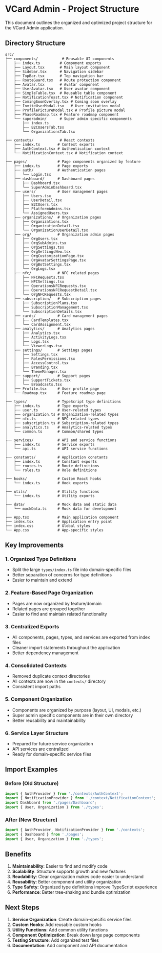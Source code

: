 # VCard Admin - Project Structure

This document outlines the organized and optimized project structure for the VCard Admin application.

## Directory Structure

```
src/
├── components/           # Reusable UI components
│   ├── index.ts         # Component exports
│   ├── Layout.tsx       # Main layout component
│   ├── Sidebar.tsx      # Navigation sidebar
│   ├── TopBar.tsx       # Top navigation bar
│   ├── RouteGuard.tsx   # Route protection component
│   ├── Avatar.tsx       # Avatar component
│   ├── UserAvatar.tsx   # User avatar component
│   ├── SimpleTable.tsx  # Reusable table component
│   ├── NotificationToast.tsx # Notification component
│   ├── ComingSoonOverlay.tsx # Coming soon overlay
│   ├── InviteUserModal.tsx   # User invitation modal
│   ├── ProfilePictureModal.tsx # Profile picture modal
│   ├── PhaseRoadmap.tsx # Feature roadmap component
│   └── superadmin/      # Super admin specific components
│       ├── index.ts
│       ├── B2CUsersTab.tsx
│       └── OrganizationsTab.tsx
│
├── contexts/            # React contexts
│   ├── index.ts        # Context exports
│   ├── AuthContext.tsx # Authentication context
│   └── NotificationContext.tsx # Notification context
│
├── pages/              # Page components organized by feature
│   ├── index.ts        # Page exports
│   ├── auth/           # Authentication pages
│   │   └── Login.tsx
│   ├── dashboard/      # Dashboard pages
│   │   ├── Dashboard.tsx
│   │   └── SuperAdminDashboard.tsx
│   ├── users/          # User management pages
│   │   ├── Users.tsx
│   │   ├── UserDetail.tsx
│   │   ├── B2CUsers.tsx
│   │   ├── PlatformAdmins.tsx
│   │   └── AssignedUsers.tsx
│   ├── organizations/  # Organization pages
│   │   ├── Organizations.tsx
│   │   ├── OrganizationDetail.tsx
│   │   └── OrganizationUserDetail.tsx
│   ├── org/            # Organization admin pages
│   │   ├── OrgUsers.tsx
│   │   ├── OrgSubAdmins.tsx
│   │   ├── OrgSettings.tsx
│   │   ├── OrgSettingsNew.tsx
│   │   ├── OrgCustomizationPage.tsx
│   │   ├── OrgAvatarSettingsPage.tsx
│   │   ├── OrgBotSettings.tsx
│   │   └── OrgLogs.tsx
│   ├── nfc/            # NFC related pages
│   │   ├── NFCRequests.tsx
│   │   ├── NFCSettings.tsx
│   │   ├── OperationsNFCRequests.tsx
│   │   ├── OperationsNFCRequestDetail.tsx
│   │   └── OrgNFCRequests.tsx
│   ├── subscription/   # Subscription pages
│   │   ├── SubscriptionPlans.tsx
│   │   ├── SubscriptionManagement.tsx
│   │   └── SubscriptionDetails.tsx
│   ├── cards/          # Card management pages
│   │   ├── CardTemplates.tsx
│   │   └── CardAssignment.tsx
│   ├── analytics/      # Analytics pages
│   │   ├── Analytics.tsx
│   │   ├── ActivityLogs.tsx
│   │   ├── Logs.tsx
│   │   └── ViewerLogs.tsx
│   ├── settings/       # Settings pages
│   │   ├── Settings.tsx
│   │   ├── RolesPermissions.tsx
│   │   ├── AccessControl.tsx
│   │   ├── Branding.tsx
│   │   └── ThemeManager.tsx
│   ├── support/        # Support pages
│   │   ├── SupportTickets.tsx
│   │   └── Broadcasts.tsx
│   ├── Profile.tsx     # User profile page
│   └── Roadmap.tsx     # Feature roadmap page
│
├── types/              # TypeScript type definitions
│   ├── index.ts        # Type exports
│   ├── user.ts         # User-related types
│   ├── organization.ts # Organization-related types
│   ├── nfc.ts          # NFC-related types
│   ├── subscription.ts # Subscription-related types
│   ├── analytics.ts    # Analytics-related types
│   └── common.ts       # Common/shared types
│
├── services/           # API and service functions
│   ├── index.ts        # Service exports
│   └── api.ts          # API service functions
│
├── constants/          # Application constants
│   ├── index.ts        # Constant exports
│   ├── routes.ts       # Route definitions
│   └── roles.ts        # Role definitions
│
├── hooks/              # Custom React hooks
│   └── index.ts        # Hook exports
│
├── utils/              # Utility functions
│   └── index.ts        # Utility exports
│
├── data/               # Mock data and static data
│   └── mockData.ts     # Mock data for development
│
├── App.tsx             # Main application component
├── index.tsx           # Application entry point
├── index.css           # Global styles
└── App.css             # App-specific styles
```

## Key Improvements

### 1. **Organized Type Definitions**
- Split the large `types/index.ts` file into domain-specific files
- Better separation of concerns for type definitions
- Easier to maintain and extend

### 2. **Feature-Based Page Organization**
- Pages are now organized by feature/domain
- Related pages are grouped together
- Easier to find and maintain related functionality

### 3. **Centralized Exports**
- All components, pages, types, and services are exported from index files
- Cleaner import statements throughout the application
- Better dependency management

### 4. **Consolidated Contexts**
- Removed duplicate context directories
- All contexts are now in the `contexts/` directory
- Consistent import paths

### 5. **Component Organization**
- Components are organized by purpose (layout, UI, modals, etc.)
- Super admin specific components are in their own directory
- Better reusability and maintainability

### 6. **Service Layer Structure**
- Prepared for future service organization
- API services are centralized
- Ready for domain-specific service files

## Import Examples

### Before (Old Structure)
```typescript
import { AuthProvider } from './contexts/AuthContext';
import { NotificationProvider } from './context/NotificationContext';
import Dashboard from './pages/Dashboard';
import { User, Organization } from './types';
```

### After (New Structure)
```typescript
import { AuthProvider, NotificationProvider } from './contexts';
import { Dashboard } from './pages';
import { User, Organization } from './types';
```

## Benefits

1. **Maintainability**: Easier to find and modify code
2. **Scalability**: Structure supports growth and new features
3. **Readability**: Clear organization makes code easier to understand
4. **Reusability**: Better component and utility organization
5. **Type Safety**: Organized type definitions improve TypeScript experience
6. **Performance**: Better tree-shaking and bundle optimization

## Next Steps

1. **Service Organization**: Create domain-specific service files
2. **Custom Hooks**: Add reusable custom hooks
3. **Utility Functions**: Add common utility functions
4. **Component Optimization**: Break down large page components
5. **Testing Structure**: Add organized test files
6. **Documentation**: Add component and API documentation 